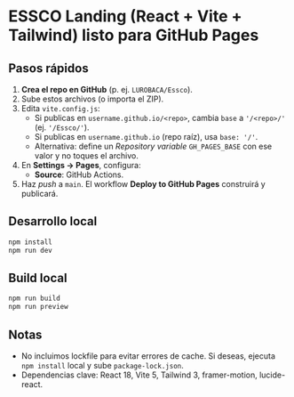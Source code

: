 # ESSCO Landing (React + Vite + Tailwind) listo para GitHub Pages

## Pasos rápidos

1. **Crea el repo en GitHub** (p. ej. `LUROBACA/Essco`).
2. Sube estos archivos (o importa el ZIP).
3. Edita `vite.config.js`:
   - Si publicas en `username.github.io/<repo>`, cambia `base` a `'/<repo>/'` (ej. `'/Essco/'`).
   - Si publicas en `username.github.io` (repo raíz), usa `base: '/'`.
   - Alternativa: define un *Repository variable* `GH_PAGES_BASE` con ese valor y no toques el archivo.
4. En **Settings → Pages**, configura:
   - **Source**: GitHub Actions.
5. Haz *push* a `main`. El workflow **Deploy to GitHub Pages** construirá y publicará.

## Desarrollo local
```bash
npm install
npm run dev
```

## Build local
```bash
npm run build
npm run preview
```

## Notas
- No incluimos lockfile para evitar errores de cache. Si deseas, ejecuta `npm install` local y sube `package-lock.json`.
- Dependencias clave: React 18, Vite 5, Tailwind 3, framer-motion, lucide-react.
